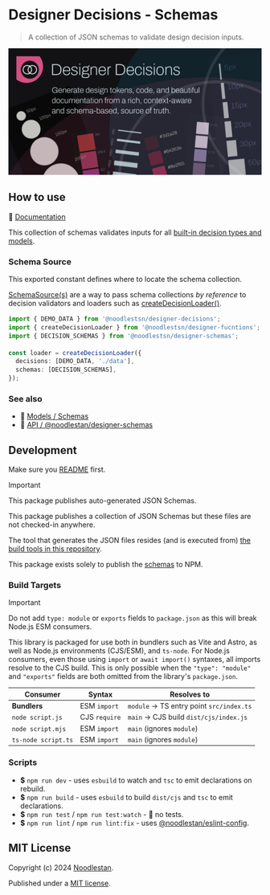 # Designer Decisions - Schemas

> A collection of JSON schemas to validate design decision inputs.

![](https://raw.githubusercontent.com/noodlestan/designer/refs/heads/main/docs/designer-decisions/public/designer-decisions-og-1280x640.png)

## How to use

📖 [Documentation](https://designer-decisions.noodlestan.org/models/schemas)

This collection of schemas validates inputs for all [built-in decision types and models](https://designer-decisions.noodlestan.org/models/decision-types).

### Schema Source

This exported constant defines where to locate the schema collection.

[SchemaSource(s)](https://designer-decisions.noodlestan.org/api/designer-decisions/Meta/Types/SchemaSource/) are a way to pass schema collections _by reference_ to decision validators and loaders such as [createDecisionLoader()](https://designer-decisions.noodlestan.org/api/designer-functions/Loader/createDecisionLoader/).

```ts
import { DEMO_DATA } from '@noodlestsn/designer-decisions';
import { createDecisionLoader } from '@noodlestsn/designer-fucntions';
import { DECISION_SCHEMAS } from '@noodlestsn/designer-schemas';

const loader = createDecisionLoader({
  decisions: [DEMO_DATA, './data'],
  schemas: [DECISION_SCHEMAS],
});
```

### See also

- 📖 [Models / Schemas](https://designer-decisions.noodlestan.org/models/schemas)
- 📖 [API / @noodlestan/designer-schemas](https://designer-decisions.noodlestan.org/api/designer-schemas)

## Development

Make sure you [README](https://github.com/noodlestan/designer/blob/main/README.md) first.

> [!IMPORTANT]
> This package publishes auto-generated JSON Schemas.

This package publishes a collection of JSON Schemas but these files are not checked-in anywhere.

The tool that generates the JSON files resides (and is executed from) [the build tools in this repository](https://github.com/noodlestan/designer/blob/main/tools/build/README.md).

This package exists solely to publish the [schemas](https://www.npmjs.com/package/@noodlestan/designer-schemas?activeTab=code) to NPM.

### Build Targets

> [!IMPORTANT]
> Do not add `type: module` or `exports` fields to `package.json` as this will break Node.js ESM consumers.

This library is packaged for use both in bundlers such as Vite and Astro, as well as Node.js environments (CJS/ESM), and `ts-node`. For Node.js consumers, even those using `import` or `await import()` syntaxes, all imports resolve to the CJS build. This is only possible when the `"type": "module"` and `"exports"` fields are both omitted from the library's `package.json`.

| Consumer            | Syntax        | Resolves to                              |
| ------------------- | ------------- | ---------------------------------------- |
| **Bundlers**        | ESM `import`  | `module` → TS entry point `src/index.ts` |
| `node script.js`    | CJS `require` | `main` → CJS build `dist/cjs/index.js`   |
| `node script.mjs`   | ESM `import`  | `main` (ignores `module`)                |
| `ts-node script.ts` | ESM `import`  | `main` (ignores `module`)                |

### Scripts

- **$** `npm run dev` - uses `esbuild` to watch and `tsc` to emit declarations on rebuild.
- **$** `npm run build` - uses `esbuild` to build `dist/cjs` and `tsc` to emit declarations.
- **$** `npm run test` / `npm run test:watch` - 🚧 no tests.
- **$** `npm run lint` / `npm run lint:fix` - uses [@noodlestan/eslint-config](https://www.npmjs.com/package/@noodlestan/eslint-config).

## MIT License

Copyright (c) 2024 [Noodlestan](https://noodlestan.org/).

Published under a [MIT license](https://noodlestan.mit-license.org/).
